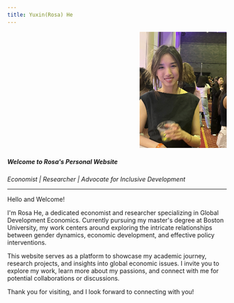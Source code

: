 ```yaml
---
title: Yuxin(Rosa) He
---
```

<div style="text-align: right;">
<img src="assets/img/rosa conference 1.jpg" alt="Profile Photo" style="width: 200px; height: auto;">
</div>

##### Welcome to Rosa's Personal Website

<p><i>Economist | Researcher | Advocate for Inclusive Development</i></p>


---

Hello and Welcome!

I'm Rosa He, a dedicated economist and researcher specializing in Global Development Economics. Currently pursuing my master's degree at Boston University, my work centers around exploring the intricate relationships between gender dynamics, economic development, and effective policy interventions.

This website serves as a platform to showcase my academic journey, research projects, and insights into global economic issues. I invite you to explore my work, learn more about my passions, and connect with me for potential collaborations or discussions.

Thank you for visiting, and I look forward to connecting with you!

